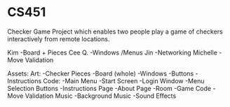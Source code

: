 # CS451
Checker Game Project which enables two people play a game of checkers interactively from remote locations.

Kim
  -Board + Pieces
Cee Q. 
  -Windows /Menus
Jin
  -Networking
Michelle 
  -Move Validation

Assets:
Art:
  -Checker Pieces
  -Board (whole)
  -Windows
  -Buttons
  -Instructions
Code:
  -Main Menu
  -Start Screen
  -Login Window
  -Menu Selection Buttons
  -Instructions Page
 -About Page
 -Room
 -Game Code
 -Move Validation
 Music
  -Background Music
  -Sound Effects 
